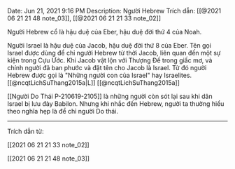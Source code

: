 Date: Jun 21, 2021 9:16 PM
Description: Người Hebrew
Trích dẫn: [[@2021 06 21 21 48 note_03]], [[@2021 06 21 21 33 note_02]]

Người Hebrew cổ là hậu duệ của Eber, hậu duệ đời thứ 4 của Noah. 

Người Israel là hậu duệ của Jacob, hậu duệ đời thứ 8 của Eber. Tên gọi Israel được dùng để chỉ người Hebrew từ thời Jacob, liên quan đến một sự kiện trong Cựu Ước. Khi Jacob vật lộn với Thượng Đế trong giấc mơ, và chính người đã ban phước và đặt tên cho Jacob là Israel. Từ đó người Hebrew được gọi là "Những người con của Israel" hay Israelites. 
[[@ncqtLichSuThang2015a|L]]
[[@ncqtLichSuThang2015a]]

[[Người Do Thái P-210619-2105]] là những người còn sót lại sau khi dân Israel bị lưu đày Babilon. Nhưng khi nhắc đến Hebrew, người ta thường hiểu theo nghĩa hẹp là để chỉ người Do thái.

---

Trích dẫn từ:

[[2021 06 21 21 33 note_02]] 

[[2021 06 21 21 48 note_03]]

